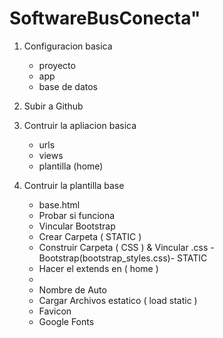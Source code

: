 # SoftwareBusConecta"

1. Configuracion basica 
    - proyecto 
    - app 
    - base de datos 

2. Subir a Github 

3. Contruir la apliacion basica 
    - urls 
    - views
    - plantilla (home)

4. Contruir la plantilla base 
    - base.html 
    - Probar si funciona 
    - Vincular Bootstrap
    - Crear Carpeta ( STATIC )
    - Construir Carpeta ( CSS ) & Vincular .css - Bootstrap(bootstrap_styles.css)- STATIC
    - Hacer el extends en ( home )
    - 
    - Nombre de Auto 
    - Cargar Archivos estatico ( load static )
    - Favicon
    - Google Fonts


